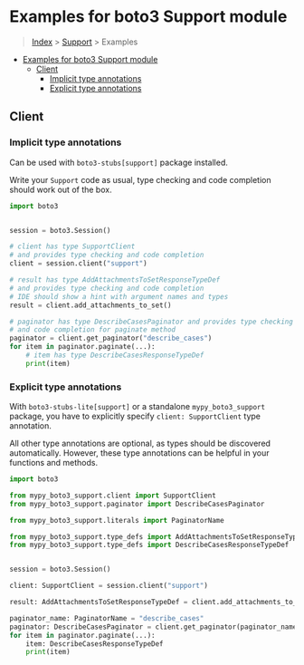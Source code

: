 <a id="examples-for-boto3-support-module"></a>

# Examples for boto3 Support module

> [Index](../README.md) > [Support](./README.md) > Examples

- [Examples for boto3 Support module](#examples-for-boto3-support-module)
  - [Client](#client)
    - [Implicit type annotations](#implicit-type-annotations)
    - [Explicit type annotations](#explicit-type-annotations)

<a id="client"></a>

## Client

<a id="implicit-type-annotations"></a>

### Implicit type annotations

Can be used with `boto3-stubs[support]` package installed.

Write your `Support` code as usual, type checking and code completion should
work out of the box.

```python
import boto3


session = boto3.Session()

# client has type SupportClient
# and provides type checking and code completion
client = session.client("support")

# result has type AddAttachmentsToSetResponseTypeDef
# and provides type checking and code completion
# IDE should show a hint with argument names and types
result = client.add_attachments_to_set()

# paginator has type DescribeCasesPaginator and provides type checking
# and code completion for paginate method
paginator = client.get_paginator("describe_cases")
for item in paginator.paginate(...):
    # item has type DescribeCasesResponseTypeDef
    print(item)
```

<a id="explicit-type-annotations"></a>

### Explicit type annotations

With `boto3-stubs-lite[support]` or a standalone `mypy_boto3_support` package,
you have to explicitly specify `client: SupportClient` type annotation.

All other type annotations are optional, as types should be discovered
automatically. However, these type annotations can be helpful in your functions
and methods.

```python
import boto3

from mypy_boto3_support.client import SupportClient
from mypy_boto3_support.paginator import DescribeCasesPaginator

from mypy_boto3_support.literals import PaginatorName

from mypy_boto3_support.type_defs import AddAttachmentsToSetResponseTypeDef
from mypy_boto3_support.type_defs import DescribeCasesResponseTypeDef


session = boto3.Session()

client: SupportClient = session.client("support")

result: AddAttachmentsToSetResponseTypeDef = client.add_attachments_to_set()

paginator_name: PaginatorName = "describe_cases"
paginator: DescribeCasesPaginator = client.get_paginator(paginator_name)
for item in paginator.paginate(...):
    item: DescribeCasesResponseTypeDef
    print(item)
```
